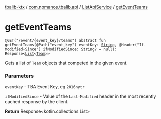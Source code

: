 [tbalib-ktx](../../index.md) / [com.npmanos.tbalib.api](../index.md) / [ListApiService](index.md) / [getEventTeams](./get-event-teams.md)

# getEventTeams

`@GET("/event/{event_key}/teams") abstract fun getEventTeams(@Path("event_key") eventKey: `[`String`](https://kotlinlang.org/api/latest/jvm/stdlib/kotlin/-string/index.html)`, @Header("If-Modified-Since") ifModifiedSince: `[`String`](https://kotlinlang.org/api/latest/jvm/stdlib/kotlin/-string/index.html)`? = null): Response<`[`List`](https://kotlinlang.org/api/latest/jvm/stdlib/kotlin.collections/-list/index.html)`<`[`Team`](../../com.npmanos.tbalib.model/-team/index.md)`>>`

Gets a list of `Team` objects that competed in the given event.

### Parameters

`eventKey` - TBA Event Key, eg `2016nytr`

`ifModifiedSince` - Value of the `Last-Modified` header in the most recently cached response by the client.

**Return**
Response&lt;kotlin.collections.List&gt;

